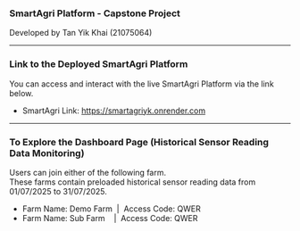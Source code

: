 ### SmartAgri Platform - Capstone Project
Developed by Tan Yik Khai (21075064)

---

### Link to the Deployed SmartAgri Platform
You can access and interact with the live SmartAgri Platform via the link below.
- SmartAgri Link: https://smartagriyk.onrender.com

---

### To Explore the Dashboard Page (Historical Sensor Reading Data Monitoring)
Users can join either of the following farm.  
These farms contain preloaded historical sensor reading data from 01/07/2025 to 31/07/2025.
- Farm Name: Demo Farm&nbsp; | &nbsp;Access Code: QWER
- Farm Name: Sub Farm&nbsp;&nbsp;&nbsp; | &nbsp;Access Code: QWER
